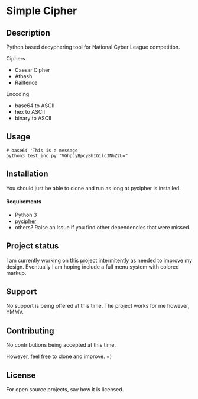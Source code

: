 # Simple Cipher

## Description
Python based decyphering tool for National Cyber League competition.

Ciphers
- Caesar Cipher
- Atbash
- Railfence

Encoding

- base64 to ASCII
- hex to ASCII
- binary to ASCII


## Usage
    # base64 'This is a message'
    python3 test_inc.py "VGhpcyBpcyBhIG1lc3NhZ2U="

## Installation
You should just be able to clone and run as long at pycipher is installed. 
#### Requirements
- Python 3
- [pycipher](https://pypi.org/project/pycipher/)
- others? Raise an issue if you find other dependencies that were missed.

## Project status
I am currently working on this project intermitently as needed to improve my design.  Eventually I am hoping include a full menu system with colored markup.

## Support
No support is being offered at this time.  The project works for me however, YMMV.

## Contributing
No contributions being accepted at this time.  

However, feel free to clone and improve. =)

## License
For open source projects, say how it is licensed.


